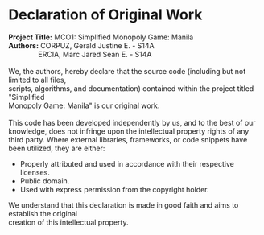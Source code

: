# **Declaration of Original Work**
**Project Title:** MCO1: Simplified Monopoly Game: Manila <br>
**Authors:** CORPUZ, Gerald Justine E. - S14A <br> &nbsp;&nbsp;&nbsp;&nbsp;&nbsp;&nbsp;&nbsp;&nbsp;&nbsp;&nbsp;&nbsp;&nbsp;&nbsp;&nbsp;
             ERCIA, Marc Jared Sean E. - S14A
<br>
<br>
We, the authors, hereby declare that the source code (including but not limited to all files, <br>scripts, algorithms, and documentation) contained within the project titled "Simplified<br> Monopoly Game: Manila" is our original work.
<br>
<br>
This code has been developed independently by us, and to the best of our knowledge, does not infringe upon the intellectual property rights of any third party. Where external libraries, frameworks, or code snippets have been utilized, they are either:
* Properly attributed and used in accordance with their respective licenses. 
* Public domain. 
* Used with express permission from the copyright holder.

We understand that this declaration is made in good faith and aims to establish the original <br>creation of this intellectual property.




